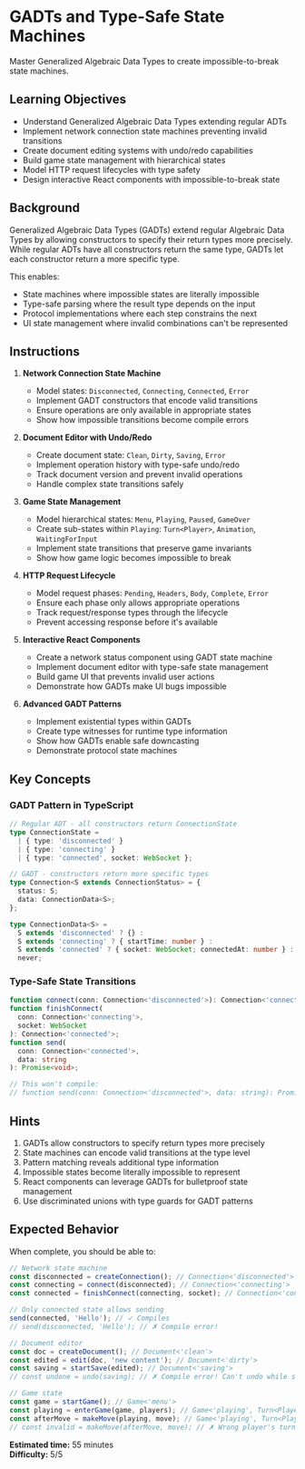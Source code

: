 # GADTs and Type-Safe State Machines

Master Generalized Algebraic Data Types to create impossible-to-break state machines.

## Learning Objectives

- Understand Generalized Algebraic Data Types extending regular ADTs
- Implement network connection state machines preventing invalid transitions
- Create document editing systems with undo/redo capabilities
- Build game state management with hierarchical states
- Model HTTP request lifecycles with type safety
- Design interactive React components with impossible-to-break state

## Background

Generalized Algebraic Data Types (GADTs) extend regular Algebraic Data Types by allowing constructors to specify their return types more precisely. While regular ADTs have all constructors return the same type, GADTs let each constructor return a more specific type.

This enables:
- State machines where impossible states are literally impossible
- Type-safe parsing where the result type depends on the input
- Protocol implementations where each step constrains the next
- UI state management where invalid combinations can't be represented

## Instructions

1. **Network Connection State Machine**
   - Model states: `Disconnected`, `Connecting`, `Connected`, `Error`
   - Implement GADT constructors that encode valid transitions
   - Ensure operations are only available in appropriate states
   - Show how impossible transitions become compile errors

2. **Document Editor with Undo/Redo**
   - Create document state: `Clean`, `Dirty`, `Saving`, `Error`
   - Implement operation history with type-safe undo/redo
   - Track document version and prevent invalid operations
   - Handle complex state transitions safely

3. **Game State Management**
   - Model hierarchical states: `Menu`, `Playing`, `Paused`, `GameOver`
   - Create sub-states within `Playing`: `Turn<Player>`, `Animation`, `WaitingForInput`
   - Implement state transitions that preserve game invariants
   - Show how game logic becomes impossible to break

4. **HTTP Request Lifecycle**
   - Model request phases: `Pending`, `Headers`, `Body`, `Complete`, `Error`
   - Ensure each phase only allows appropriate operations
   - Track request/response types through the lifecycle
   - Prevent accessing response before it's available

5. **Interactive React Components**
   - Create a network status component using GADT state machine
   - Implement document editor with type-safe state management
   - Build game UI that prevents invalid user actions
   - Demonstrate how GADTs make UI bugs impossible

6. **Advanced GADT Patterns**
   - Implement existential types within GADTs
   - Create type witnesses for runtime type information
   - Show how GADTs enable safe downcasting
   - Demonstrate protocol state machines

## Key Concepts

### GADT Pattern in TypeScript

```typescript
// Regular ADT - all constructors return ConnectionState
type ConnectionState = 
  | { type: 'disconnected' }
  | { type: 'connecting' }
  | { type: 'connected', socket: WebSocket };

// GADT - constructors return more specific types
type Connection<S extends ConnectionStatus> = {
  status: S;
  data: ConnectionData<S>;
};

type ConnectionData<S> = 
  S extends 'disconnected' ? {} :
  S extends 'connecting' ? { startTime: number } :
  S extends 'connected' ? { socket: WebSocket; connectedAt: number } :
  never;
```

### Type-Safe State Transitions

```typescript
function connect(conn: Connection<'disconnected'>): Connection<'connecting'>;
function finishConnect(
  conn: Connection<'connecting'>, 
  socket: WebSocket
): Connection<'connected'>;
function send(
  conn: Connection<'connected'>, 
  data: string
): Promise<void>;

// This won't compile:
// function send(conn: Connection<'disconnected'>, data: string): Promise<void>;
```

## Hints

1. GADTs allow constructors to specify return types more precisely
2. State machines can encode valid transitions at the type level
3. Pattern matching reveals additional type information
4. Impossible states become literally impossible to represent
5. React components can leverage GADTs for bulletproof state management
6. Use discriminated unions with type guards for GADT patterns

## Expected Behavior

When complete, you should be able to:

```typescript
// Network state machine
const disconnected = createConnection(); // Connection<'disconnected'>
const connecting = connect(disconnected); // Connection<'connecting'>
const connected = finishConnect(connecting, socket); // Connection<'connected'>

// Only connected state allows sending
send(connected, 'Hello'); // ✓ Compiles
// send(disconnected, 'Hello'); // ✗ Compile error!

// Document editor
const doc = createDocument(); // Document<'clean'>
const edited = edit(doc, 'new content'); // Document<'dirty'>
const saving = startSave(edited); // Document<'saving'>
// const undone = undo(saving); // ✗ Compile error! Can't undo while saving

// Game state
const game = startGame(); // Game<'menu'>
const playing = enterGame(game, players); // Game<'playing', Turn<Player1>>
const afterMove = makeMove(playing, move); // Game<'playing', Turn<Player2>>
// const invalid = makeMove(afterMove, move); // ✗ Wrong player's turn!
```

**Estimated time:** 55 minutes  
**Difficulty:** 5/5